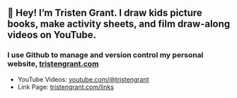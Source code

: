 ## 👋 Hey! I’m Tristen Grant. I draw kids picture books, make activity sheets, and film draw-along videos on YouTube.

### I use Github to manage and version control my personal website, [tristengrant.com](https://tristengrant.com)

- YouTube Videos: [youtube.com/@tristengrant](https://youtube.com/@tristengrant)
- Link Page: [tristengrant.com/links](https://tristengrant.com/links)
